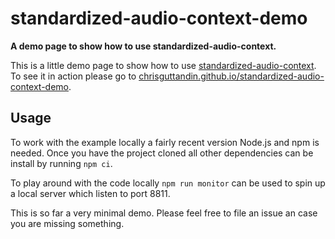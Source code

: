 # standardized-audio-context-demo

**A demo page to show how to use standardized-audio-context.**

This is a little demo page to show how to use [standardized-audio-context](https://github.com/chrisguttandin/standardized-audio-context). To see it in action please go to [chrisguttandin.github.io/standardized-audio-context-demo](https://chrisguttandin.github.io/standardized-audio-context-demo).

## Usage

To work with the example locally a fairly recent version Node.js and npm is needed. Once you have the project cloned all other dependencies can be install by running `npm ci`.

To play around with the code locally `npm run monitor` can be used to spin up a local server which listen to port 8811.

This is so far a very minimal demo. Please feel free to file an issue an case you are missing something.
